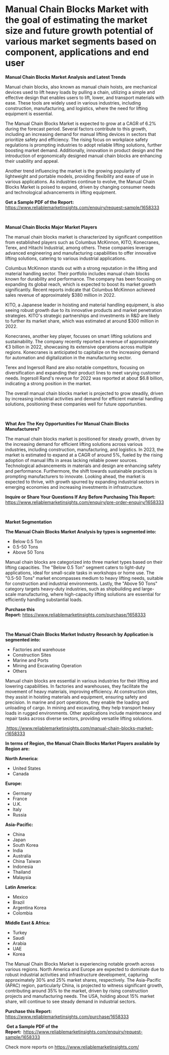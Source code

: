 <p><h1>Manual Chain Blocks Market with the goal of estimating the market size and future growth potential of various market segments based on component, applications and end user</h1></p><p><strong>Manual Chain Blocks Market Analysis and Latest Trends</strong></p>
<p><p>Manual chain blocks, also known as manual chain hoists, are mechanical devices used to lift heavy loads by pulling a chain, utilizing a simple and effective design that enables users to lift, lower, and transport materials with ease. These tools are widely used in various industries, including construction, manufacturing, and logistics, where the need for lifting equipment is essential.</p><p>The Manual Chain Blocks Market is expected to grow at a CAGR of 6.2% during the forecast period. Several factors contribute to this growth, including an increasing demand for manual lifting devices in sectors that prioritize safety and efficiency. The rising focus on workplace safety regulations is prompting industries to adopt reliable lifting solutions, further boosting market demand. Additionally, innovation in product design and the introduction of ergonomically designed manual chain blocks are enhancing their usability and appeal.</p><p>Another trend influencing the market is the growing popularity of lightweight and portable models, providing flexibility and ease of use in various applications. As industries continue to evolve, the Manual Chain Blocks Market is poised to expand, driven by changing consumer needs and technological advancements in lifting equipment.</p></p>
<p><strong>Get a Sample PDF of the Report:&nbsp;</strong> <a href="https://www.reliablemarketinsights.com/enquiry/request-sample/1658333?utm_campaign=2282&utm_medium=2&utm_source=Github&utm_content=ia&utm_term=17022025&utm_id=manual-chain-blocks">https://www.reliablemarketinsights.com/enquiry/request-sample/1658333</a></p>
<p>&nbsp;</p>
<p><strong>Manual Chain Blocks Major Market Players</strong></p>
<p><p>The manual chain blocks market is characterized by significant competition from established players such as Columbus McKinnon, KITO, Konecranes, Terex, and Hitachi Industrial, among others. These companies leverage advanced engineering and manufacturing capabilities to offer innovative lifting solutions, catering to various industrial applications.</p><p>Columbus McKinnon stands out with a strong reputation in the lifting and material handling sector. Their portfolio includes manual chain blocks known for durability and performance. The company has been focusing on expanding its global reach, which is expected to boost its market growth significantly. Recent reports indicate that Columbus McKinnon achieved sales revenue of approximately $380 million in 2022.</p><p>KITO, a Japanese leader in hoisting and material handling equipment, is also seeing robust growth due to its innovative products and market penetration strategies. KITO's strategic partnerships and investments in R&D are likely to further its market share, which was estimated at around $300 million in 2022.</p><p>Konecranes, another key player, focuses on smart lifting solutions and sustainability. The company recently reported a revenue of approximately €3 billion in 2022, showcasing its extensive operations across multiple regions. Konecranes is anticipated to capitalize on the increasing demand for automation and digitalization in the manufacturing sector.</p><p>Terex and Ingersoll Rand are also notable competitors, focusing on diversification and expanding their product lines to meet varying customer needs. Ingersoll Rand's revenue for 2022 was reported at about $6.8 billion, indicating a strong position in the market.</p><p>The overall manual chain blocks market is projected to grow steadily, driven by increasing industrial activities and demand for efficient material handling solutions, positioning these companies well for future opportunities.</p></p>
<p>&nbsp;</p>
<p><strong>What Are The Key Opportunities For Manual Chain Blocks Manufacturers?</strong></p>
<p><p>The manual chain blocks market is positioned for steady growth, driven by the increasing demand for efficient lifting solutions across various industries, including construction, manufacturing, and logistics. In 2023, the market is estimated to expand at a CAGR of around 5%, fueled by the rising adoption of manual lifts in areas lacking reliable power sources. Technological advancements in materials and design are enhancing safety and performance. Furthermore, the shift towards sustainable practices is prompting manufacturers to innovate. Looking ahead, the market is expected to thrive, with growth spurred by expanding industrial sectors in emerging economies and increasing investments in infrastructure.</p></p>
<p><strong>Inquire or Share Your Questions If Any Before Purchasing This Report:</strong> <a href="https://www.reliablemarketinsights.com/enquiry/pre-order-enquiry/1658333?utm_campaign=2282&utm_medium=2&utm_source=Github&utm_content=ia&utm_term=17022025&utm_id=manual-chain-blocks">https://www.reliablemarketinsights.com/enquiry/pre-order-enquiry/1658333</a></p>
<p>&nbsp;</p>
<p><strong>Market Segmentation</strong></p>
<p><strong>The Manual Chain Blocks Market Analysis by types is segmented into:</strong></p>
<p><ul><li>Below 0.5 Ton</li><li>0.5-50 Tons</li><li>Above 50 Tons</li></ul></p>
<p><p>Manual chain blocks are categorized into three market types based on their lifting capacities. The "Below 0.5 Ton" segment caters to light-duty applications, ideal for small-scale tasks in workshops or home use. The "0.5-50 Tons" market encompasses medium to heavy lifting needs, suitable for construction and industrial environments. Lastly, the "Above 50 Tons" category targets heavy-duty industries, such as shipbuilding and large-scale manufacturing, where high-capacity lifting solutions are essential for efficiently handling substantial loads.</p></p>
<p><strong>Purchase this Report:&nbsp;</strong><a href="https://www.reliablemarketinsights.com/purchase/1658333?utm_campaign=2282&utm_medium=2&utm_source=Github&utm_content=ia&utm_term=17022025&utm_id=manual-chain-blocks">https://www.reliablemarketinsights.com/purchase/1658333</a></p>
<p>&nbsp;</p>
<p><strong>The Manual Chain Blocks Market Industry Research by Application is segmented into:</strong></p>
<p><ul><li>Factories and warehouse</li><li>Construction Sites</li><li>Marine and Ports</li><li>Mining and Excavating Operation</li><li>Others</li></ul></p>
<p><p>Manual chain blocks are essential in various industries for their lifting and lowering capabilities. In factories and warehouses, they facilitate the movement of heavy materials, improving efficiency. At construction sites, they assist in hoisting materials and equipment, ensuring safety and precision. In marine and port operations, they enable the loading and unloading of cargo. In mining and excavating, they help transport heavy loads in rugged environments. Other applications include maintenance and repair tasks across diverse sectors, providing versatile lifting solutions.</p></p>
<p><a href="https://www.reliablemarketinsights.com/manual-chain-blocks-market-r1658333?utm_campaign=2282&utm_medium=2&utm_source=Github&utm_content=ia&utm_term=17022025&utm_id=manual-chain-blocks">&nbsp;https://www.reliablemarketinsights.com/manual-chain-blocks-market-r1658333</a></p>
<p><strong>In terms of Region, the Manual Chain Blocks Market Players available by Region are:</strong></p>
<p>
    <p> <strong> North America: </strong>
        <ul>
            <li>United States</li>
            <li>Canada</li>
        </ul>
        </p> 
    <p> <strong> Europe: </strong>
        <ul>
            <li>Germany</li>
            <li>France</li>
            <li>U.K.</li>
            <li>Italy</li>
            <li>Russia</li>
        </ul>
        </p> 
    <p> <strong> Asia-Pacific: </strong>
        <ul>
            <li>China</li>
            <li>Japan</li>
            <li>South Korea</li>
            <li>India</li>
            <li>Australia</li>
            <li>China Taiwan</li>
            <li>Indonesia</li>
            <li>Thailand</li>
            <li>Malaysia</li>
        </ul>
        </p> 
    <p> <strong> Latin America: </strong>
        <ul>
            <li>Mexico</li>
            <li>Brazil</li>
            <li>Argentina Korea</li>
            <li>Colombia</li>
        </ul>
        </p> 
    <p> <strong> Middle East & Africa: </strong>
        <ul>
            <li>Turkey</li>
            <li>Saudi</li>
            <li>Arabia</li>
            <li>UAE</li>
            <li>Korea</li>
        </ul>
    </p>
    </p>
<p><p>The Manual Chain Blocks Market is experiencing notable growth across various regions. North America and Europe are expected to dominate due to robust industrial activities and infrastructure development, capturing approximately 30% and 25% market shares, respectively. The Asia-Pacific (APAC) region, particularly China, is projected to witness significant growth, contributing around 35% to the market, driven by rising construction projects and manufacturing needs. The USA, holding about 15% market share, will continue to see steady demand in industrial sectors.</p></p>
<p><strong>Purchase this Report: </strong><a href="https://www.reliablemarketinsights.com/purchase/1658333?utm_campaign=2282&utm_medium=2&utm_source=Github&utm_content=ia&utm_term=17022025&utm_id=manual-chain-blocks">https://www.reliablemarketinsights.com/purchase/1658333</a></p>
<p>&nbsp;<strong>Get a Sample PDF of the Report:&nbsp;&nbsp;</strong><a href="https://www.reliablemarketinsights.com/enquiry/request-sample/1658333?utm_campaign=2282&utm_medium=2&utm_source=Github&utm_content=ia&utm_term=17022025&utm_id=manual-chain-blocks">https://www.reliablemarketinsights.com/enquiry/request-sample/1658333</a></p>
<p><strong></strong></p>
<p>Check more reports on <a href="https://www.reliablemarketinsights.com/?utm_campaign=2282&utm_medium=2&utm_source=Github&utm_content=ia&utm_term=17022025&utm_id=manual-chain-blocks">https://www.reliablemarketinsights.com/</a></p>